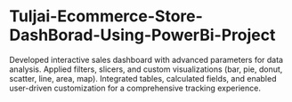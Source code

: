 # Tuljai-Ecommerce-Store-DashBorad-Using-PowerBi-Project
Developed interactive sales dashboard with advanced parameters for data analysis. Applied filters, slicers, and custom visualizations (bar, pie, donut, scatter, line, area, map). Integrated tables, calculated fields, and enabled user-driven customization for a comprehensive tracking experience.
